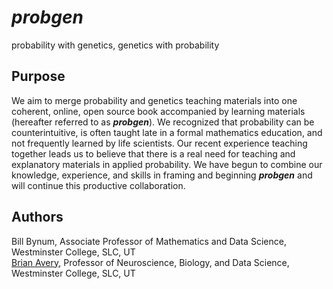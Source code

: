 # _probgen_
probability with genetics, genetics with probability

## Purpose
We aim to merge probability and genetics teaching materials into one coherent, online, open source book accompanied by learning materials (hereafter referred to as ***probgen***). We recognized that probability can be counterintuitive, is often taught late in a formal mathematics education, and not frequently learned by life scientists. Our recent experience teaching together leads us to believe that there is a real need for teaching and explanatory materials in applied probability. We have begun to combine our knowledge, experience, and skills in framing and beginning ***probgen*** and will continue this productive collaboration.

## Authors
Bill Bynum, Associate Professor of Mathematics and Data Science, Westminster College, SLC, UT   
[Brian Avery](https://nerdcommander.github.io), Professor of Neuroscience, Biology, and Data Science, Westminster College, SLC, UT  
